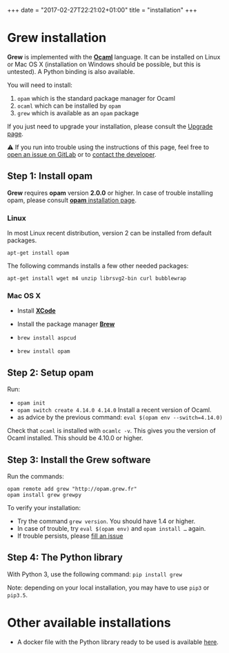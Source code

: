 +++
date = "2017-02-27T22:21:02+01:00"
title = "installation"
+++

# Grew installation

**Grew** is implemented with the **[Ocaml](http://ocaml.org)** language.
It can be installed on Linux or Mac OS&nbsp;X (installation on Windows should be possible, but this is untested).
A Python binding is also available.

You will need to install:

 1. `opam` which is the standard package manager for Ocaml
 1. `ocaml` which can be installed by `opam`
 1. `grew` which is available as an `opam` package

If you just need to upgrade your installation, please consult the [Upgrade page](../upgrade).

:warning: If you run into trouble using the instructions of this page, feel free to [open an issue on GitLab](https://gitlab.inria.fr/grew/grew_doc/issues) or to [contact the developer](mailto:Bruno.Guillaume@inria.fr?subject=Install%20of%20Grew).


## Step 1: Install opam


**Grew** requires **opam** version **2.0.0** or higher.
In case of trouble installing opam, please consult [**opam** installation page](https://opam.ocaml.org/doc/Install.html).


### Linux
In most Linux recent distribution, version 2 can be installed from default packages.

```
apt-get install opam
```

The following commands installs a few other needed packages:

```
apt-get install wget m4 unzip librsvg2-bin curl bubblewrap
```

### Mac OS&nbsp;X
  * Install **[XCode](https://developer.apple.com/xcode/)**
  * Install the package manager **[Brew](https://brew.sh/)**

  * `brew install aspcud`
  * `brew install opam`

## Step 2: Setup opam

Run: 
  * `opam init` 
  * `opam switch create 4.14.0 4.14.0` Install a recent version of Ocaml.
  * as advice by the previous command: `eval $(opam env --switch=4.14.0)`


Check that `ocaml` is installed with `ocamlc -v`. This gives you the version of Ocaml installed.
This should be 4.10.0 or higher.

## Step 3: Install the Grew software

Run the commands:

```
opam remote add grew "http://opam.grew.fr"
opam install grew grewpy
```

To verify your installation:

  * Try the command `grew version`. You should have 1.4 or higher.
  * In case of trouble, try `eval $(opam env)` and `opam install …` again.
  * If trouble persists, please [fill an issue](https://gitlab.inria.fr/grew/grew_doc/issues)

## Step 4: The Python library

With Python 3, use the following command:
`pip install grew`

Note: depending on your local installation, you may have to use `pip3` or `pip3.5`.


# Other available installations

 * A docker file with the Python library ready to be used is available [here](../docker).


